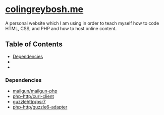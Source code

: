 # [colingreybosh.me](https://colingreybosh.me/)

A personal website which I am using in order to teach myself how to code HTML, CSS, and PHP and how to host online content.

## Table of Contents

- [Dependencies](https://github.com/ColinGreybosh/colingreybosh.me/blob/master/README.md#dependencies)
-
-

### Dependencies
- [mailgun/mailgun-php](https://github.com/mailgun/mailgun-php)
- [php-http/curl-client](https://github.com/php-http/curl-client)
- [guzzlehttp/psr7](https://github.com/guzzle/psr7)
- [php-http/guzzle6-adapter](https://github.com/php-http/guzzle6-adapter)
